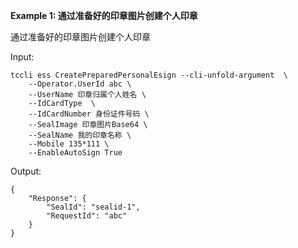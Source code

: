 **Example 1: 通过准备好的印章图片创建个人印章**

通过准备好的印章图片创建个人印章

Input: 

```
tccli ess CreatePreparedPersonalEsign --cli-unfold-argument  \
    --Operator.UserId abc \
    --UserName 印章归属个人姓名 \
    --IdCardType  \
    --IdCardNumber 身份证件号码 \
    --SealImage 印章图片Base64 \
    --SealName 我的印章名称 \
    --Mobile 135*111 \
    --EnableAutoSign True
```

Output: 
```
{
    "Response": {
        "SealId": "sealid-1",
        "RequestId": "abc"
    }
}
```

